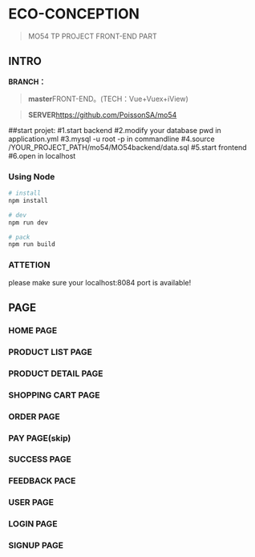 # ECO-CONCEPTION

> MO54 TP PROJECT FRONT-END PART

## INTRO
**BRANCH：**
> **master**FRONT-END。(TECH：Vue+Vuex+iView)

> **SERVER**https://github.com/PoissonSA/mo54

##start projet:
#1.start backend
#2.modify your database pwd in application.yml
#3.mysql -u root -p in commandline
#4.source /YOUR_PROJECT_PATH/mo54/MO54backend/data.sql
#5.start frontend
#6.open in localhost

### Using Node
``` bash
# install
npm install

# dev
npm run dev

# pack
npm run build
```

### ATTETION
please make sure your localhost:8084 port is available!

## PAGE

###  HOME PAGE

### PRODUCT LIST PAGE

###  PRODUCT DETAIL PAGE

### SHOPPING CART PAGE

### ORDER PAGE

### PAY PAGE(skip)

### SUCCESS PAGE

### FEEDBACK PACE

### USER PAGE

### LOGIN PAGE

### SIGNUP PAGE
